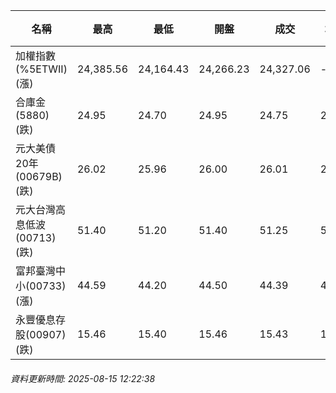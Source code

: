 | 名稱 | 最高 | 最低 | 開盤 | 成交 | 均價 | 成交金額(億) | 昨收 | 漲跌幅 | 漲跌 | 總量 | 昨量 | 振幅 |
| -------- | -------- | -------- | -------- |-------- | -------- | -------- |-------- |-------- |-------- | -------- | -------- |-------- |
|加權指數(%5ETWII) (漲)|24,385.56|24,164.43|24,266.23|24,327.06|-|3,381.87|24,238.10|0.37%|88.96|6,167,799|0|0.91%|
|合庫金(5880) (跌)|24.95|24.70|24.95|24.75|24.80|1.45|24.85|0.40%|0.10|5,858|12,258|1.01%|
|元大美債20年(00679B) (跌)|26.02|25.96|26.00|26.01|25.98|7.89|26.03|0.08%|0.02|30,364|31,554|0.23%|
|元大台灣高息低波(00713) (跌)|51.40|51.20|51.40|51.25|51.29|2.35|51.35|0.19%|0.10|4,584|8,427|0.39%|
|富邦臺灣中小(00733) (漲)|44.59|44.20|44.50|44.39|44.39|0.288|44.19|0.45%|0.20|649|946|0.88%|
|永豐優息存股(00907) (跌)|15.46|15.40|15.46|15.43|15.41|0.055|15.46|0.19%|0.03|354|2,204|0.39%|
###### 資料更新時間: 2025-08-15 12:22:38
